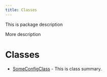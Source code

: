 ```yaml
---
title: Classes
---
```


This is package description

More description

# Classes

- [SomeConfigClass](class.SomeConfigClass.md) - This is class summary.
